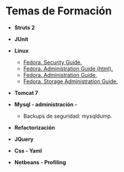 # Temas de Formación #

  * **Struts 2**

  * **JUnit**

  * **Linux**
    * [Fedora. Security Guide.](http://docs.fedoraproject.org/en-US/Fedora/16/html/Security_Guide/sect-Security_Guide-Vulnerability_Assessment-Defining_Assessment_and_Testing.html)
    * [Fedora. Administration Guide (html).](http://docs.fedoraproject.org/en-US/Fedora/16/html/System_Administrators_Guide/index.html)
    * [Fedora. Administration Guide.](http://docs.fedoraproject.org/en-US/Fedora/16/pdf/System_Administrators_Guide/Fedora-16-System_Administrators_Guide-en-US.pdf)
    * [Fedora. Storage Administration Guide.](http://docs.fedoraproject.org/en-US/Fedora/14/html/Storage_Administration_Guide/index.html)
  * **Tomcat 7**

  * **Mysql - administración -**
    * Backups de seguridad: mysqldump.

  * **Refactorización**

  * **JQuery**

  * **Css - Yaml**

  * **Netbeans - Profiling**
